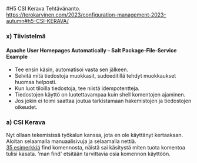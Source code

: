 #H5 CSI Kerava
Tehtävänanto. https://terokarvinen.com/2023/configuration-management-2023-autumn#h5-CSI-KERAVA/
### x) Tiivistelmä
#### Apache User Homepages Automatically – Salt Package-File-Service Example
- Tee ensin käsin, automatisoi vasta sen jälkeen.
- Selvitä mitä tiedostoja muokkasit, sudoeditillä tehdyt muokkaukset huomaa helposti.
- Kun luot tiloilla tiedostoja, tee niistä idempotentteja.
- Tiedostojen käyttö on luotettavampaa kuin shell komentojen ajaminen.
- Jos jokin ei toimi saattaa joutua tarkistamaan hakemistojen ja tiedostojen oikeudet.
### a) CSI Kerava
Nyt ollaan tekemisissä työkalun kanssa, jota en ole käyttänyt kertaakaan. Aloitan selaamalla manuaalisivuja ja selaamalla nettiä. <br>
<a href="https://www.tecmint.com/35-practical-examples-of-linux-find-command/">35 esimerkkiä</a> find komennosta, näistä sai käsitystä miten tuota komentoa tulisi kasata. 'man find' etsitään tarvittavia osia komennon käyttöön.
